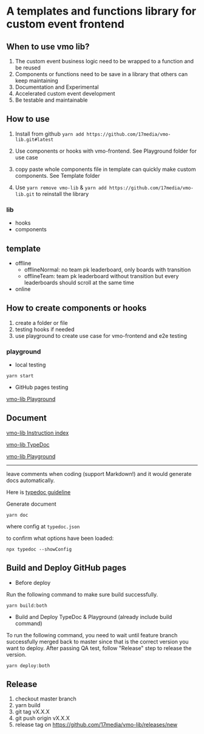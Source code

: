 # A templates and functions library for custom event frontend

## When to use vmo lib?

1. The custom event business logic need to be wrapped to a function and be reused
2. Components or functions need to be save in a library that others can keep maintaining
3. Documentation and Experimental
4. Accelerated custom event development
5. Be testable and maintainable

## How to use

1. Install from github
   `yarn add https://github.com/17media/vmo-lib.git#latest`

2. Use components or hooks with vmo-frontend. See Playground folder for use case

3. copy paste whole components file in template can quickly make custom components. See Template folder

4. Use `yarn remove vmo-lib` & `yarn add https://github.com/17media/vmo-lib.git` to reinstall the library

### lib

- hooks
- components

## template

- offline
  - offlineNormal: no team pk leaderboard, only boards with transition
  - offlineTeam: team pk leaderboard without transition but every leaderboards should scroll at the same time
- online

## How to create components or hooks

1. create a folder or file
2. testing hooks if needed
3. use playground to create use case for vmo-frontend and e2e testing

### playground

- local testing

`yarn start`

- GitHub pages testing

[vmo-lib Playground](https://17media.github.io/vmo-lib/output/index.html)

## Document

[vmo-lib Instruction index](https://17media.github.io/vmo-lib)

[vmo-lib TypeDoc](https://17media.github.io/vmo-lib/docs/index.html)

[vmo-lib Playground](https://17media.github.io/vmo-lib/output/index.html)

---

leave comments when coding (support Markdown!) and it would generate docs automatically.

Here is [typedoc guideline](https://typedoc.org/guides/doccomments/)

Generate document

```
yarn doc
```

where config at `typedoc.json`

to confirm what options have been loaded:

```
npx typedoc --showConfig
```

## Build and Deploy GitHub pages

- Before deploy

Run the following command to make sure build successfully.

```
yarn build:both
```

- Build and Deploy TypeDoc & Playground (already include build command)

To run the following command, you need to wait until feature branch successfully merged back to master since that is the correct version you want to deploy. After passing QA test, follow "Release" step to release the version.

```
yarn deploy:both
```

## Release

1. checkout master branch
2. yarn build
3. git tag vX.X.X
4. git push origin vX.X.X
5. release tag on https://github.com/17media/vmo-lib/releases/new
